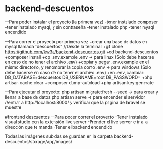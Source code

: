 
# backend-descuentos
--Para poder instalar el proyecto (la primera vez)
-tener instalado composer
-tener instalado mysql, y sin contraseña
-tener instalado php
-tener mysql encendido

--Para correr el proyecto por primera vez
+crear una base de datos en mysql llamada "descuentos"
//Desde la terminal 
+git clone https://github.com/kw3a/backend-descuentos.git
+cd backend-descuentos
+composer install
+cp .env.example .env -> para linux  (Solo debe hacerse en caso de no tener el archivo .env)
+copiar y pegar .env.example en el mismo directorio, y renombrar la copia como .env -> para windows  (Solo debe hacerse en caso de no tener el archivo .env)
+en .env, cambiar:
  DB_DATABASE=descuentos
  DB_USERNAME=root
  DB_PASSWORD=
+php artisan cache:clear
+composer dump-autoload
+php artisan key:generate

--Para ejecutar el proyecto:
php artisan migrate:fresh --seed -> para crear y llenar la base de datos 
php artisan serve -> para encender el servidor
//entrar a http://localhost:8000/ y verificar que la página de laravel se muestre

#frontend descuentos
--Para poder correr el proyecto
-Tener instalado visual studio con la extensión live server
-Prender el live server e ir a la dirección que te manda
-Tener el backend encendido



Todas las imágenes subidas se guardan en la carpeta backend-descuentos/storage/app/images/